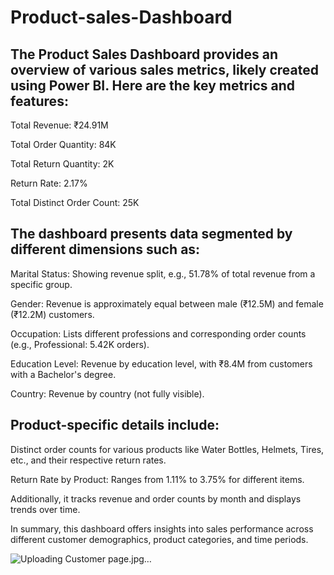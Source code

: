# Product-sales-Dashboard

## The Product Sales Dashboard provides an overview of various sales metrics, likely created using Power BI. Here are the key metrics and features:

Total Revenue: ₹24.91M

Total Order Quantity: 84K

Total Return Quantity: 2K

Return Rate: 2.17%

Total Distinct Order Count: 25K


## The dashboard presents data segmented by different dimensions such as:

Marital Status: Showing revenue split, e.g., 51.78% of total revenue from a specific group.

Gender: Revenue is approximately equal between male (₹12.5M) and female (₹12.2M) customers.

Occupation: Lists different professions and corresponding order counts (e.g., Professional: 5.42K orders).

Education Level: Revenue by education level, with ₹8.4M from customers with a Bachelor's degree.

Country: Revenue by country (not fully visible).


## Product-specific details include:

Distinct order counts for various products like Water Bottles, Helmets, Tires, etc., and their respective return rates.

Return Rate by Product: Ranges from 1.11% to 3.75% for different items.

Additionally, it tracks revenue and order counts by month and displays trends over time.

In summary, this dashboard offers insights into sales performance across different customer demographics, product categories, and time periods.


![Uploading Customer page.jpg…]()




